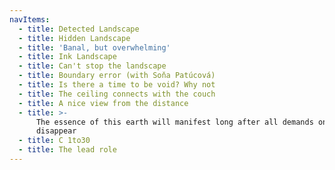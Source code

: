 ```yaml
---
navItems:
  - title: Detected Landscape
  - title: Hidden Landscape
  - title: 'Banal, but overwhelming'
  - title: Ink Landscape
  - title: Can't stop the landscape
  - title: Boundary error (with Soňa Patúcová)
  - title: Is there a time to be void? Why not
  - title: The ceiling connects with the couch
  - title: A nice view from the distance
  - title: >-
      The essence of this earth will manifest long after all demands on it
      disappear
  - title: C 1to30
  - title: The lead role
---
```


